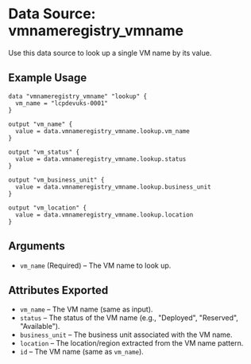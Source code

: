 # Data Source: vmnameregistry_vmname

Use this data source to look up a single VM name by its value.

## Example Usage

```hcl
data "vmnameregistry_vmname" "lookup" {
  vm_name = "lcpdevuks-0001"
}

output "vm_name" {
  value = data.vmnameregistry_vmname.lookup.vm_name
}

output "vm_status" {
  value = data.vmnameregistry_vmname.lookup.status
}

output "vm_business_unit" {
  value = data.vmnameregistry_vmname.lookup.business_unit
}

output "vm_location" {
  value = data.vmnameregistry_vmname.lookup.location
}
```

## Arguments

- `vm_name` (Required) – The VM name to look up.

## Attributes Exported

- `vm_name` – The VM name (same as input).
- `status` – The status of the VM name (e.g., "Deployed", "Reserved", "Available").
- `business_unit` – The business unit associated with the VM name.
- `location` – The location/region extracted from the VM name pattern.
- `id` – The VM name (same as `vm_name`).
